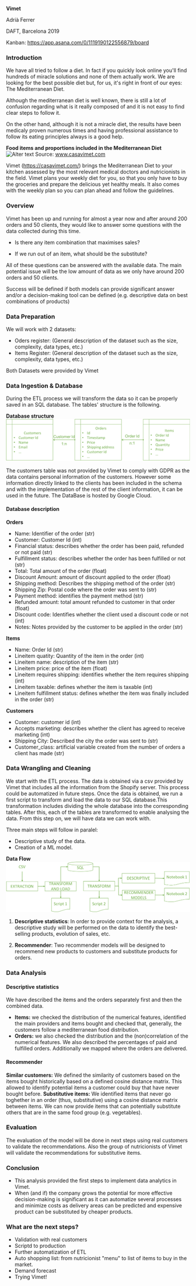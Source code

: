 **Vimet**

Adrià Ferrer

DAFT, Barcelona 2019

Kanban: https://app.asana.com/0/1119190122556879/board

### Introduction
We have all tried to follow a diet. In fact if you quickly look online you'll find hundreds of miracle solutions and none of them actually work. We are looking for the best possible diet but, for us, it's right in front of our eyes: The Mediterranean Diet.

Although the mediterranean diet is well known, there is still a lot of confusion regarding what is it really composed of and it is not easy to find clear steps to follow it.

On the other hand, although it is not a miracle diet, the results have been medicaly proven numerous times and having professional assistance to follow its eating principles always is a good help.

   **Food items and proportions included in the Mediterranean Diet**
![Alter text](https://cdn.shopify.com/s/files/1/0018/5312/8748/files/alimentos-dieta-mediterranea_1024x1024.png?v=1549193784)
Source: www.casavimet.com

Vimet (https://casavimet.com/) brings the Mediterranean Diet to your kitchen assessed by the most relevant medical doctors and nutricionists in the field. Vimet plans your weekly diet for you, so that you only have to buy the groceries and prepare the delicious yet healthy meals. It also comes with the weekly plan so you can plan ahead and follow the guidelines.

### Overview
Vimet has been up and running for almost a year now and after around 200 orders and 50 clients, they would like to answer some questions with the data collected during this time.

* Is there any item combination that maximises sales?

* If we run out of an item, what should be the substitute?

All of these questions can be answered with the available data. The main potential issue will be the low amount of data as we only have around 200 orders and 50 clients.

Success will be defined if both models can provide significant answer and/or a decision-making tool can be defined (e.g. descriptive data on best combinations of products)

### Data Preparation
We will work with 2 datasets:
* Oders register:
(General description of the dataset such as the size, complexity, data types, etc.)
* Items Register: 
(General description of the dataset such as the size, complexity, data types, etc.)

Both Datasets were provided by Vimet

### Data Ingestion & Database
During the ETL process we will transform the data so it can be properly saved in an SQL database. The tables' structure is the following.

**Database structure**
![Alter text](https://github.com/adriaferrer/Vimet/blob/master/DBstructure.png)

The customers table was not provided by Vimet to comply with GDPR as the data contains personal information of the customers. However some information directly linked to the clients has been included in the schema and with the implementation of the rest of the client information, it can be used in the future.
The DataBase is hosted by Google Cloud.

#### Database description
**Orders**
* Name: Identifier of the order (str)
* Customer: Customer Id (int)
* Financial status: describes whether the order has been paid, refunded or not paid (str)
* Fulfillment status: describes whether the order has been fulfilled or not (str)
* Total: Total amount of the order (float)
* Discount Amount: amount of discount applied to the order (float)
* Shipping method: Describes the shipping method of the order (str)
* Shipping Zip: Postal code where the order was sent to (str)
* Payment method: identifies the payment method (str)
* Refunded amount: total amount refunded to customer in that order (float)
* Discount code: Identifies whether the client used a discount code or not (int)
* Notes: Notes provided by the customer to be applied in the order (str)

**Items**
* Name: Order Id (str)
* Lineitem quatity: Quantity of the item in the order (int)
* Lineitem name: description of the item (str)
* Lineitem price: price of the item (float)
* Lineitem requires shipping: identifies whether the item requires shipping (int)
* Lineitem taxable: defines whether the item is taxable (int)
* Lineitem fulfillment status: defines whether the item was finally included in the order (str)

**Customers**
* Customer: customer id (int)
* Accepts marketing: describes whether the client has agreed to receive marketing (int)
* Shipping City: Described the city the order was sent to (str)
* Customer_class: artificial variable created from the number of orders a client has made (str)


### Data Wrangling and Cleaning
We start with the ETL process. The data is obtained via a csv provided by Vimet that includes all the information from the Shopify server. This process could be automatized in future steps. Once the data is obtained, we run a first script to transform and load the data to our SQL database.This transformation includes dividing the whole database into the corresponding tables.
After this, each of the tables are transformed to enable analysing the data. From this step on, we will have data we can work with.

Three main steps will follow in paralel:
* Descriptive study of the data.
* Creation of a ML model.

**Data Flow**
![Alter text](https://github.com/adriaferrer/Vimet/blob/master/DataFlow.png)

1) **Descriptive statistics**: In order to provide context for the analysis, a descriptive study will be performed on the data to identify the best-selling products, evolution of sales, etc.

2) **Recommender**: Two recommender models will be designed to recommend new products to customers and substitute products for orders.

### Data Analysis

#### Descriptive statistics
We have described the items and the orders separately first and then the combined data.
* **Items:** we checked the distribution of the numerical features, identified the main providers and items bought and checked that, generally, the customers follow a mediterranean food distribution.
* **Orders:** we also checked the distribution and the (non)correlation of the numerical features. We also described the percentages of paid and fulfilled orders. Additionally we mapped where the orders are delivered.

#### Recommender
**Similar customers:** We defined the similarity of customers based on the items bought historically based on a defined cosine distance matrix. This allowed to identify potential items a customer could buy that have never bought before.
**Substitutive items:** We identified items that never go toghether in an order (thus, substitutive) using a cosine distance matrix between items. We can now provide items that can potentially substitute others that are in the same food group (e.g. vegetables).

### Evaluation
The evaluation of the model will be done in next steps using real customers to validate the recommendations. Also the group of nutricionists of Vimet will validate the recommendations for substitutive items.

### Conclusion
* This analysis provided the first steps to implement data analytics in Vimet.
* When (and if) the company grows the potential for more effective decision-making is significant as it can automatize several processes and minimize costs as delivery areas can be predicted and expensive product can be substituted by cheaper products.

### What are the next steps?
* Validation with real customers
* Scriptd to production
* Further automatization of ETL
* Auto shopping list: from nutricionist "menu" to list of items to buy in the market.
* Demand forecast
* Trying Vimet!
